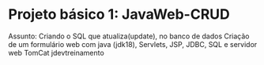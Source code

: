 # Projeto básico 1: JavaWeb-CRUD
Assunto: Criando o SQL que atualiza(update), no banco de dados
Criação de um formulário web com java (jdk18),  Servlets, JSP, JDBC, SQL e servidor web TomCat
jdevtreinamento
